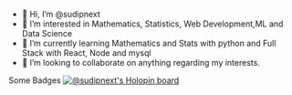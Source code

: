 - 👋 Hi, I’m @sudipnext
- 👀 I’m interested in Mathematics, Statistics, Web Development,ML and Data Science 
- 🌱 I’m currently learning Mathematics and Stats with python and Full Stack with React, Node and mysql
- 💞️ I’m looking to collaborate on anything regarding my interests.

Some Badges
[![@sudipnext's Holopin board](https://holopin.io/api/user/board?user=sudipnext)](https://holopin.io/@sudipnext)
